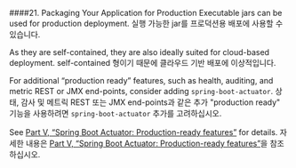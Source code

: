 ####21. Packaging Your Application for Production
Executable jars can be used for production deployment.
실행 가능한 jar를 프로덕션용 배포에 사용할 수 있습니다.

As they are self-contained, they are also ideally suited for cloud-based deployment.
self-contained 형이기 때문에 클라우드 기반 배포에 이상적입니다.

For additional “production ready” features, such as health, auditing, and metric REST or JMX end-points, consider adding `spring-boot-actuator`.
상태, 감사 및 메트릭 REST 또는 JMX end-points과 같은 추가 "production ready" 기능을 사용하려면 `spring-boot-actuator` 추가를 고려하십시오.

See [Part V, “Spring Boot Actuator: Production-ready features”](https://docs.spring.io/spring-boot/docs/current/reference/html/production-ready.html) for details.
자세한 내용은 [Part V, “Spring Boot Actuator: Production-ready features”](https://docs.spring.io/spring-boot/docs/current/reference/html/production-ready.html)을 참조하십시오.